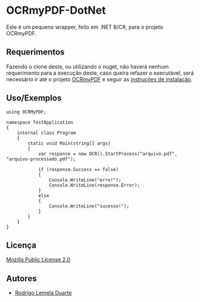 
# OCRmyPDF-DotNet

Este é um pequeno wrapper, feito em .NET 8/C#, para o projeto OCRmyPDF.




## Requerimentos

Fazendo o clone deste, ou utilizando o nuget, não haverá nenhum requerimento para a execução deste, caso queira refazer o executável, será necessário ir até o projeto [OCRmyPDF](https://github.com/ocrmypdf/OCRmyPDF) e seguir as [instruções de instalação](https://ocrmypdf.readthedocs.io/en/latest/installation.html).
## Uso/Exemplos

```dotnet
using OCRMyPDF;

namespace TestApplication
{
    internal class Program
    {
        static void Main(string[] args)
        {
            var response = new OCR().StartProcess("arquivo.pdf", "arquivo-processado.pdf");

            if (response.Success == false)
            {
                Console.WriteLine("erro!");
                Console.WriteLine(response.Error);
            }
            else
            {
                Console.WriteLine("sucesso!");
            }
        }
    }
}
```


## Licença

[Mozilla Public License 2.0](https://github.com/rodrigo-lemela-duarte/OCRmyPDF-DotNet/blob/main/LICENSE)


## Autores

- [Rodrigo Lemela Duarte](https://github.com/rodrigo-lemela-duarte)
